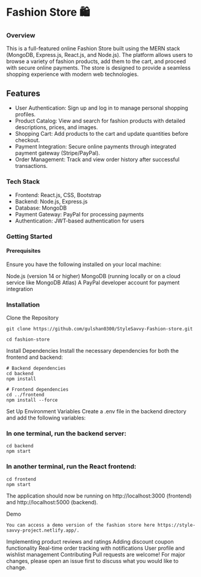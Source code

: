 <h1>Fashion Store 🛍️</h1>
<h3>Overview</h3>
<p></p>This is a full-featured online Fashion Store built using the MERN stack (MongoDB, Express.js, React.js, and Node.js). The platform allows users to browse a variety of fashion products, add them to the cart, and proceed with secure online payments. The store is designed to provide a seamless shopping experience with modern web technologies.</p>

<h2>Features</h2>
<ul>
  <li>User Authentication: Sign up and log in to manage personal shopping profiles.</li>
<li>Product Catalog: View and search for fashion products with detailed descriptions, prices, and images.</li>
<li>Shopping Cart: Add products to the cart and update quantities before checkout.</li>
<li>Payment Integration: Secure online payments through integrated payment gateway (Stripe/PayPal).</li>
<li>Order Management: Track and view order history after successful transactions.</li></ul>

<h3>Tech Stack</h3>
<ul>
  <li>Frontend: React.js, CSS, Bootstrap</li>
<li>Backend: Node.js, Express.js</li>
<li>Database: MongoDB </li>
<li>Payment Gateway:  PayPal for processing payments</li>
<li>Authentication: JWT-based authentication for users</li></ul>
<h3>Getting Started</h3>

<h4>Prerequisites</h4>
<p>Ensure you have the following installed on your local machine:

Node.js (version 14 or higher)
MongoDB (running locally or on a cloud service like MongoDB Atlas)
A PayPal developer account for payment integration</p>
<h3>Installation</h3>
Clone the Repository

```
git clone https://github.com/gulshan0300/StyleSavvy-Fashion-store.git
```
```
cd fashion-store
```
Install Dependencies Install the necessary dependencies for both the frontend and backend:

```
# Backend dependencies
cd backend
npm install 

# Frontend dependencies
cd ../frontend
npm install --force
```
Set Up Environment Variables Create a .env file in the backend directory and add the following variables:



<h3>In one terminal, run the backend server:</h3>

```
cd backend
npm start
```
<h3>In another terminal, run the React frontend:</h3>

```
cd frontend
npm start
```
The application should now be running on http://localhost:3000 (frontend) and http://localhost:5000 (backend).

Demo

```
You can access a demo version of the fashion store here https://style-savvy-project.netlify.app/.
```


Implementing product reviews and ratings
Adding discount coupon functionality
Real-time order tracking with notifications
User profile and wishlist management
Contributing
Pull requests are welcome! For major changes, please open an issue first to discuss what you would like to change.
